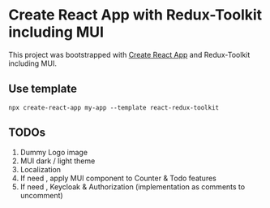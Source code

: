 # Create React App with Redux-Toolkit including MUI

This project was bootstrapped with [Create React App](https://github.com/facebook/create-react-app) and Redux-Toolkit including MUI.
## Use template
```
npx create-react-app my-app --template react-redux-toolkit
```
## TODOs
1) Dummy Logo image
2) MUI dark / light theme
3) Localization  
4) If need , apply MUI component to Counter & Todo features
5) If need , Keycloak & Authorization (implementation as comments to uncomment)
